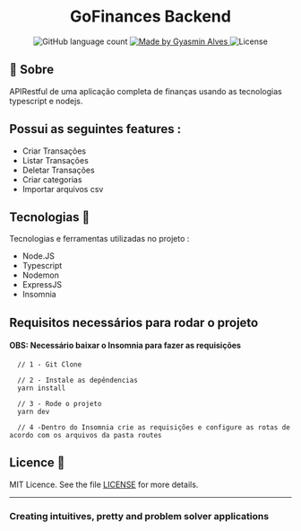 <h1 align="center">
 GoFinances Backend
</h1>


<p align="center">
  <img alt="GitHub language count" src="https://img.shields.io/github/languages/count/GyAlves/GoFinances-Backend?color=black" />

  <a href="https://www.linkedin.com/in/gyasmin-assun%C3%A7%C3%A3o-223417180/">
    <img alt="Made by Gyasmin Alves" src="https://img.shields.io/badge/made%20by-Gyasmin%20Alves-black">
  </a>

 <img alt="License" src="https://img.shields.io/github/license/GyAlves/GoFinances-Backend?color=black">

</p>

## 📖 Sobre  
APIRestful de uma aplicação completa de finanças usando as tecnologias typescript e nodejs. 

## Possui as seguintes features :

- Criar Transações
- Listar Transações 
- Deletar Transações
- Criar categorias 
- Importar arquivos csv

## Tecnologias  📱 
Tecnologias e ferramentas utilizadas no projeto :

- Node.JS
- Typescript
- Nodemon
- ExpressJS
- Insomnia 

 ## Requisitos necessários para rodar o projeto 
 #### OBS: Necessário baixar o Insomnia para fazer as requisições

```
  // 1 - Git Clone
  
  // 2 - Instale as depêndencias
  yarn install
  
  // 3 - Rode o projeto
  yarn dev 
  
  // 4 -Dentro do Insomnia crie as requisições e configure as rotas de acordo com os arquivos da pasta routes
```

##  Licence :memo:

MIT Licence. See the file [LICENSE](LICENSE.md) for more details.

---

### Creating intuitives, pretty and problem solver applications

